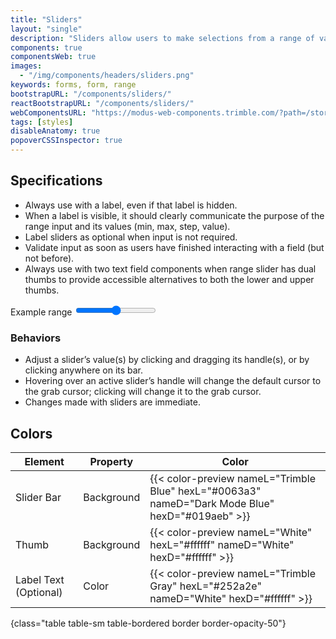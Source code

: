 ```yaml
---
title: "Sliders"
layout: "single"
description: "Sliders allow users to make selections from a range of values."
components: true
componentsWeb: true
images:
  - "/img/components/headers/sliders.png"
keywords: forms, form, range
bootstrapURL: "/components/sliders/"
reactBootstrapURL: "/components/sliders/"
webComponentsURL: "https://modus-web-components.trimble.com/?path=/story/components-slider--default"
tags: [styles]
disableAnatomy: true
popoverCSSInspector: true
---
```


## Specifications

- Always use with a label, even if that label is hidden.
- When a label is visible, it should clearly communicate the purpose of the range input and its values (min, max, step, value).
- Label sliders as optional when input is not required.
- Validate input as soon as users have finished interacting with a field (but not before).
- Always use with two text field components when range slider has dual thumbs to provide accessible alternatives to both the lower and upper thumbs.

<div class="bg-secondary bg-opacity-10 py-3">
  <div class="mx-auto w-75 ps-5 py-2">
    <label for="Range1" class="form-label">Example range</label>
    <input
      type="range"
      class="form-range"
      id="Range1"
      data--bs-toggle="popover"
      data--bs-custom-class="popover-css-inspector"
      data--bs-placement="left"
      data--css-inspector-hide="c hide-bc hide-br hide-fs hide-m hide-p hide-us show-h"
      data--bs-container="div">
  </div>
</div>

### Behaviors

- Adjust a slider’s value(s) by clicking and dragging its handle(s), or by clicking anywhere on its bar.
- Hovering over an active slider’s handle will change the default cursor to the grab cursor; clicking will change it to the grab cursor.
- Changes made with sliders are immediate.

## Colors

<!-- prettier-ignore-start -->
| Element               | Property   | Color                                                                                           |
| --------------------- | ---------- | ----------------------------------------------------------------------------------------------- |
| Slider Bar            | Background | {{< color-preview nameL="Trimble Blue" hexL="#0063a3" nameD="Dark Mode Blue" hexD="#019aeb" >}} |
| Thumb                 | Background | {{< color-preview nameL="White" hexL="#ffffff" nameD="White" hexD="#ffffff" >}}                 |
| Label Text (Optional) | Color      | {{< color-preview nameL="Trimble Gray" hexL="#252a2e" nameD="White" hexD="#ffffff" >}}          |
{class="table table-sm table-bordered border border-opacity-50"}
<!-- prettier-ignore-end -->
